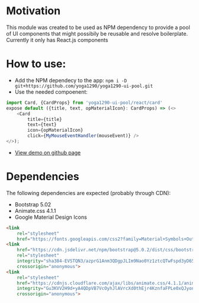 # Motivation

This module was created to be used as NPM dependency to provide a pool of UI components that might possibily be reusable and resolve boilerplate.
Currently it only has React.js components

# How to use:

+ Add the NPM dependecy to the app: `npm i -D git+https://github.com/yoga1290/yoga1290-ui-pool.git`
+ Use the needed compoenent:
```typescript
import Card, {CardProps} from 'yoga1290-ui-pool/react/card'
expose default ({title, text, opMaterialIcon}: CardProps) => (<>
    <Card
        title={title}
        text={text}
        icon={opMaterialIcon}
        click={MyMouseEventHandler(mouseEvent)} />
</>);
```
+ [View demo on github page](https://github.io/yoga1290/yoga1290-ui-pool)

# Dependencies

The following dependencies are expected (probably through CDN):
+ Bootstrap 5.02
+ Animate.css 4.1.1
+ Google Material Design Icons

```html
<link
    rel="stylesheet"
    href="https://fonts.googleapis.com/css2?family=Material+Symbols+Outlined:opsz,wght,FILL,GRAD@20,500,0,0" />
<link
    href="https://cdn.jsdelivr.net/npm/bootstrap@5.0.2/dist/css/bootstrap.min.css"
    rel="stylesheet"
    integrity="sha384-EVSTQN3/azprG1Anm3QDgpJLIm9Nao0Yz1ztcQTwFspd3yD65VohhpuuCOmLASjC"
    crossorigin="anonymous">
<link
    rel="stylesheet"
    href="https://cdnjs.cloudflare.com/ajax/libs/animate.css/4.1.1/animate.min.css"
    integrity="Gu3KVV2H9d+yA4QDpVB7VcOyhJlAVrcXd0thEjr4KznfaFPLe0xQJyonVxONa4ZC"
    crossorigin="anonymous">
``` 